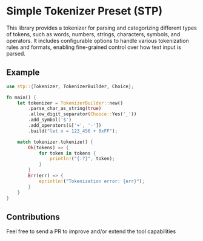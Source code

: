 # Simple Tokenizer Preset (STP)

This library provides a tokenizer for parsing and categorizing different types
of tokens, such as words, numbers, strings, characters, symbols, and operators.
It includes configurable options to handle various tokenization rules and
formats, enabling fine-grained control over how text input is parsed.

## Example

```rust
use stp::{Tokenizer, TokenizerBuilder, Choice};

fn main() {
    let tokenizer = TokenizerBuilder::new()
        .parse_char_as_string(true)
        .allow_digit_separator(Choice::Yes('_'))
        .add_symbol('$')
        .add_operators(&['+', '-'])
        .build("let x = 123_456 + 0xFF");

    match tokenizer.tokenize() {
        Ok(tokens) => {
            for token in tokens {
                println!("{:?}", token);
            }
        }
        Err(err) => {
            eprintln!("Tokenization error: {err}");
        }
    }
}
```

## Contributions

Feel free to send a PR to improve and/or extend the tool capabilities
